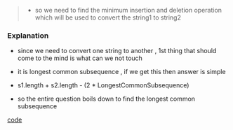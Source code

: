 > - so we need to find the minimum insertion and deletion operation which will be used to convert the string1 to string2

### Explanation 
- since we need to convert one string to another , 1st thing that should come to the mind is what can we not touch
- it is longest common subsequence , if we get this then answer is simple
- s1.length + s2.length - (2 * LongestCommonSubsequence)

- so the entire question boils down to find the longest common subsequence

[code](https://github.com/Maniabhishek/Data-Structure-And-Algorithm/blob/main/DynamicProgramming/strings/a.longestCommonSubsequences.md)
